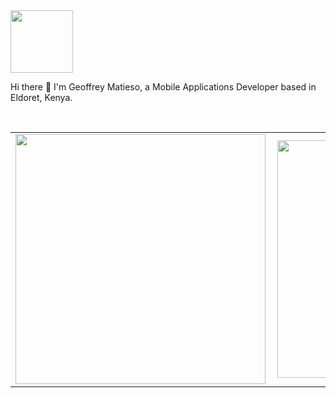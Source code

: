 <img src="https://github.com/JoelKanyi/JoelKanyi/blob/master/Digital__Design_110-512.png" width="100"/>

Hi there 👋 I'm Geoffrey Matieso, a Mobile Applications Developer based in Eldoret, Kenya.

<br>

<center>
  <table>
    <tr>
        <td><img width="400px" align="left" src="https://github-readme-stats.vercel.app/api?username=Gmatieso&count_private=true&show_icons=true&theme=dark&layout=compact" /></td>
        <td><img width="380px" align="left" src="https://github-readme-stats.vercel.app/api/top-langs/?username=Gmatieso&hide=html&layout=compact&theme=dark" /></td>      
    </tr>   
  </table>
</center>
